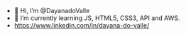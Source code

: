 - 👋 Hi, I’m @DayanadoValle
- 🌱 I’m currently learning JS, HTML5, CSS3, API and AWS.
- https://www.linkedin.com/in/dayana-do-valle/
